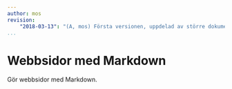 ```yaml
---
author: mos
revision:
    "2018-03-13": "(A, mos) Första versionen, uppdelad av större dokument."
...
```

Webbsidor med Markdown
==================================

Gör webbsidor med Markdown.
